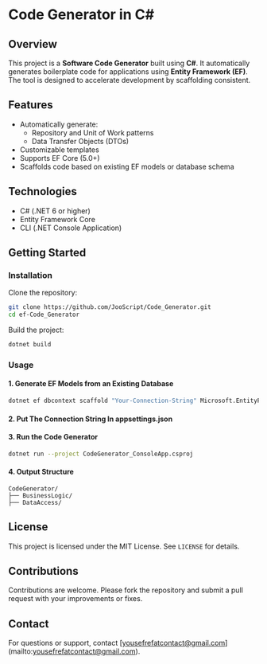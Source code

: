 # Code Generator in C#

## Overview
This project is a **Software Code Generator** built using **C#**. It automatically generates boilerplate code for applications using **Entity Framework (EF)**. The tool is designed to accelerate development by scaffolding consistent.

## Features

- Automatically generate:
  - Repository and Unit of Work patterns
  - Data Transfer Objects (DTOs)
- Customizable templates
- Supports EF Core (5.0+)
- Scaffolds code based on existing EF models or database schema

## Technologies

- C# (.NET 6 or higher)
- Entity Framework Core
- CLI (.NET Console Application)

## Getting Started

### Installation

Clone the repository:
```bash
git clone https://github.com/JooScript/Code_Generator.git
cd ef-Code_Generator
```

Build the project:
```bash
dotnet build
```

### Usage

#### 1. Generate EF Models from an Existing Database
```bash
dotnet ef dbcontext scaffold "Your-Connection-String" Microsoft.EntityFrameworkCore.SqlServer --context AppDbContext --output-dir Entities --context-dir Data
```

#### 2. Put The Connection String In appsettings.json

#### 3. Run the Code Generator
```bash
dotnet run --project CodeGenerator_ConsoleApp.csproj
```

#### 4. Output Structure
```
CodeGenerator/
├── BusinessLogic/
├── DataAccess/
```

## License

This project is licensed under the MIT License. See `LICENSE` for details.

## Contributions

Contributions are welcome. Please fork the repository and submit a pull request with your improvements or fixes.

## Contact

For questions or support, contact [yousefrefatcontact@gmail.com]
(mailto:yousefrefatcontact@gmail.com).